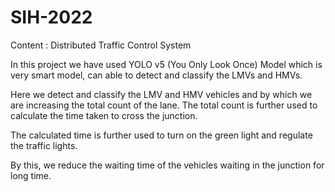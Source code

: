 # SIH-2022

Content : Distributed Traffic Control System 

In this project we have used YOLO v5 (You Only Look Once) Model which is very smart model, can able to detect and classify the LMVs and HMVs.

Here we detect and classify the LMV and HMV vehicles and by which we are increasing the total count of the lane.
The total count is further used to calculate the time taken to cross the junction.

The calculated time is further used to turn on the green light and regulate the traffic lights.

By this, we reduce the waiting time of the vehicles waiting in the junction for long time.
